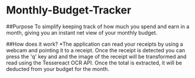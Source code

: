 # Monthly-Budget-Tracker

##Purpose
To simplify keeping track of how much you spend and earn in a month, giving you an instant net view of your monthly budget.

##How does it work?
*The application can read your receipts by using a webcam and pointing it to a receipt. Once the receipt is detected you can
press the 'q' key and and the image of the receipt will be transformed and read using the Tessereact OCR API. Once the total
is extracted, it will be deducted from your budget for the month.
